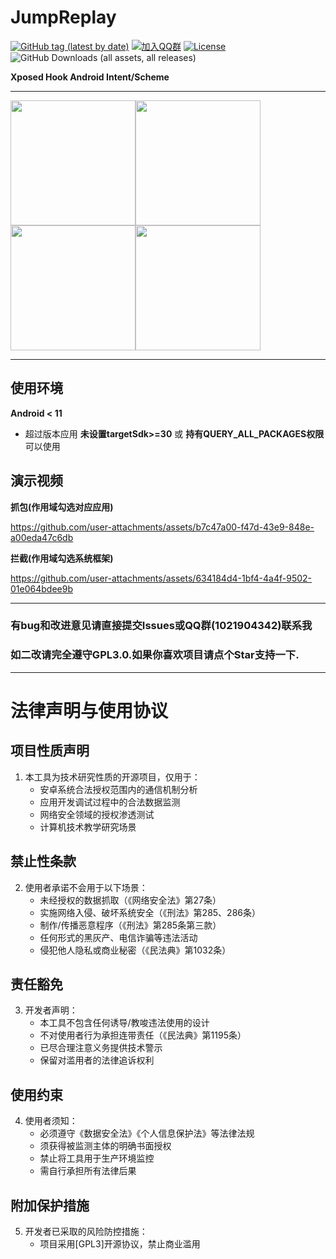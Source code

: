 # JumpReplay

[![GitHub tag (latest by date)](https://img.shields.io/github/v/tag/FourTwooo/JumpReplay?label=version&logo=github)](https://github.com/FourTwooo/JumpReplay/releases) 
[![加入QQ群](https://img.shields.io/badge/QQ群-1021904342-blue?logo=qq)](https://qm.qq.com/cgi-bin/qm/qr?k=6JWWosRVV0rtISqQKNVU5QY8KT0sBQP8&jump_from=webapi&authKey=kvD0trmJvJiWSeFVv1+WTUYBpalYGKh+dF3zgfpLDuByEmZF2wT8XXwC8QuT/tzQ) 
[![License](https://img.shields.io/badge/license-GPL%203.0-blue)](https://raw.githubusercontent.com/FourTwooo/JumpReplay/refs/heads/master/LICENSE) 
![GitHub Downloads (all assets, all releases)](https://img.shields.io/github/downloads/FourTwooo/JumpReplay/total?logo=github)

**Xposed Hook Android Intent/Scheme**

---

<img src="https://github.com/user-attachments/assets/1f3e256c-ff1d-402b-9d1d-52a353d68bb3" width="200"/><img src="https://github.com/user-attachments/assets/cc1c2e44-f5b4-4826-a957-72e727990bc4" width="200"/><img src="https://github.com/user-attachments/assets/b73e8411-abb1-4a06-9dcd-938b148f502e" width="200"/><img src="https://github.com/user-attachments/assets/7d1a4ede-337d-4c44-add8-0d739964bc33" width="200"/>


---
## 使用环境
**Android < 11**
- 超过版本应用 **未设置targetSdk>=30** 或 **持有QUERY_ALL_PACKAGES权限** 可以使用
## 演示视频

**抓包(作用域勾选对应应用)**

https://github.com/user-attachments/assets/b7c47a00-f47d-43e9-848e-a00eda47c6db

**拦截(作用域勾选系统框架)**

https://github.com/user-attachments/assets/634184d4-1bf4-4a4f-9502-01e064bdee9b

---

### 有bug和改进意见请直接提交Issues或QQ群(1021904342)联系我
### 如二改请完全遵守GPL3.0.如果你喜欢项目请点个Star支持一下.


---

# 法律声明与使用协议

## 项目性质声明
1. 本工具为技术研究性质的开源项目，仅用于：
   - 安卓系统合法授权范围内的通信机制分析
   - 应用开发调试过程中的合法数据监测
   - 网络安全领域的授权渗透测试
   - 计算机技术教学研究场景

## 禁止性条款
2. 使用者承诺不会用于以下场景：
   - 未经授权的数据抓取（《网络安全法》第27条）
   - 实施网络入侵、破坏系统安全（《刑法》第285、286条）
   - 制作/传播恶意程序（《刑法》第285条第三款）
   - 任何形式的黑灰产、电信诈骗等违法活动
   - 侵犯他人隐私或商业秘密（《民法典》第1032条）

## 责任豁免
3. 开发者声明：
   - 本工具不包含任何诱导/教唆违法使用的设计
   - 不对使用者行为承担连带责任（《民法典》第1195条）
   - 已尽合理注意义务提供技术警示
   - 保留对滥用者的法律追诉权利

## 使用约束
4. 使用者须知：
   - 必须遵守《数据安全法》《个人信息保护法》等法律法规
   - 须获得被监测主体的明确书面授权
   - 禁止将工具用于生产环境监控
   - 需自行承担所有法律后果

## 附加保护措施
5. 开发者已采取的风险防控措施：
   - 项目采用[GPL3]开源协议，禁止商业滥用